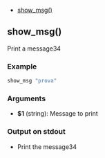 
* [show_msg()](#showmsg)


## show_msg()

Print a message34

### Example

```bash
show_msg "prova"
```

### Arguments

* **$1** (string): Message to print

### Output on stdout

* Print the message34

